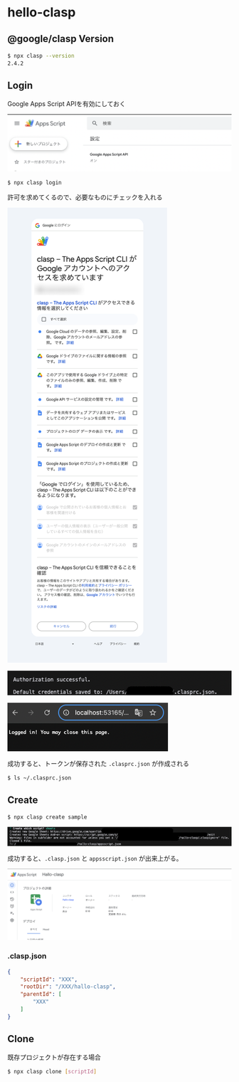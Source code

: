 # hello-clasp

## @google/clasp Version

```sh
$ npx clasp --version
2.4.2
```

## Login

Google Apps Script APIを有効にしておく

![GASをオンにする](docs/images/README/gas_on.png)

```sh
$ npx clasp login
```

許可を求めてくるので、必要なものにチェックを入れる

![Googleにログイン](docs/images/README/login.png)

![Googleにログイン成功(コンソール)](docs/images/README/login_successful_console.png)

![Googleにログイン成功(ブラウザ)](docs/images/README/login_successful_browser.png)

成功すると、トークンが保存された `.clasprc.json` が作成される

```sh
$ ls ~/.clasprc.json
```

## Create

```sh
$ npx clasp create sample
```

![プロジェクト作成](docs/images/README/create_console.png)

成功すると、`.clasp.json` と `appsscript.json` が出来上がる。

![プロジェクト作成(ブラウザ)](docs/images/README/create_browser.png)

### .clasp.json

```json
{
    "scriptId": "XXX",
    "rootDir": "/XXX/hallo-clasp",
    "parentId": [
        "XXX"
    ]
}
```

## Clone

既存プロジェクトが存在する場合

```sh
$ npx clasp clone [scriptId]
```
